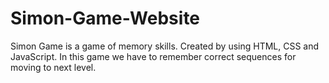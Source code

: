 # Simon-Game-Website
Simon Game is a game of memory skills. Created by using HTML, CSS and JavaScript. In this game we have to remember correct sequences for moving to next level.
